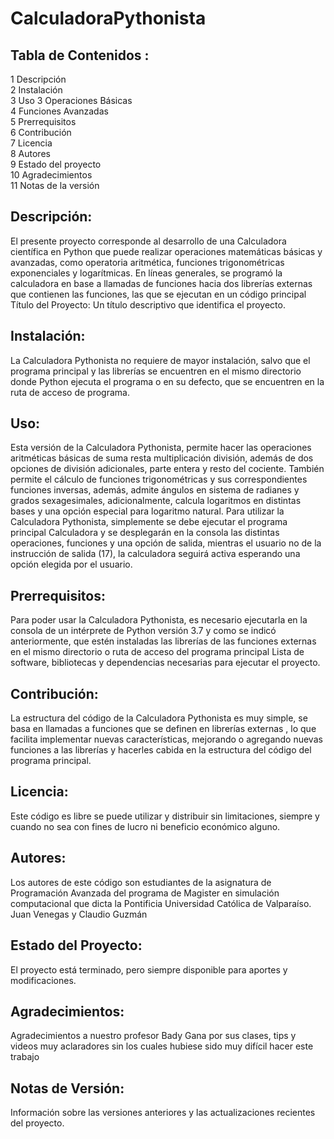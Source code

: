 # CalculadoraPythonista

## Tabla de Contenidos : 

1 Descripción  
2 Instalación  
3 Uso
3 Operaciones Básicas  
4 Funciones Avanzadas   
5 Prerrequisitos  
6 Contribución  
7 Licencia  
8 Autores  
9 Estado del proyecto  
10 Agradecimientos   
11 Notas de la versión 


## Descripción: 
El presente proyecto corresponde al desarrollo de una Calculadora científica en Python que puede realizar operaciones matemáticas básicas y avanzadas, como operatoria aritmética, funciones trigonométricas exponenciales y logarítmicas. En líneas generales, se programó la calculadora  en base a llamadas de funciones hacia dos librerías externas que contienen las funciones, las que se ejecutan en un código principal 
Título del Proyecto: Un título descriptivo que identifica el proyecto.


## Instalación: 
La Calculadora Pythonista   no requiere de mayor instalación, salvo que el programa principal y las librerías se encuentren en el mismo directorio donde Python ejecuta el programa o en su defecto, que se encuentren en la ruta de acceso de programa.

## Uso: 
Esta versión de la  Calculadora Pythonista, permite hacer las operaciones aritméticas básicas de suma resta multiplicación división, además de dos opciones de división adicionales, parte entera y resto del cociente. También permite el cálculo de funciones trigonométricas y sus correspondientes funciones  inversas, además, admite ángulos en sistema de radianes y grados sexagesimales, adicionalmente, calcula logaritmos en distintas bases y una opción especial para logaritmo natural. Para utilizar la Calculadora Pythonista, simplemente se debe ejecutar el programa principal Calculadora y se desplegarán en la consola las distintas operaciones, funciones y una opción de salida, mientras el usuario no de la instrucción de salida (17), la calculadora seguirá activa esperando una opción elegida por el usuario.

## Prerrequisitos: 
Para poder usar la Calculadora Pythonista, es necesario ejecutarla en la consola de un intérprete de Python versión 3.7 y como se indicó anteriormente, que estén instaladas las librerías de las funciones externas en el mismo directorio o ruta de acceso del programa principal  Lista de software, bibliotecas y dependencias necesarias para ejecutar el proyecto.

## Contribución: 
La estructura del código de la Calculadora Pythonista es muy simple, se basa en llamadas a funciones que se definen en librerías externas , lo que facilita implementar nuevas características, mejorando o agregando nuevas funciones a las librerías  y hacerles cabida en la estructura del código del programa principal.  

## Licencia: 
Este código es libre se  puede utilizar y distribuir sin limitaciones, siempre y cuando no sea con fines de lucro ni beneficio económico alguno.

## Autores: 
Los autores de este código son estudiantes de la asignatura de Programación Avanzada del programa de Magister en simulación computacional que dicta la Pontificia Universidad Católica de Valparaíso. Juan Venegas y Claudio Guzmán

## Estado del Proyecto: 
El proyecto está terminado, pero siempre disponible para aportes y modificaciones.

## Agradecimientos: 
Agradecimientos a nuestro profesor Bady Gana por sus clases, tips y videos muy aclaradores sin los cuales hubiese sido muy difícil hacer este trabajo 

## Notas de Versión: 
Información sobre las versiones anteriores y las actualizaciones recientes del proyecto.
